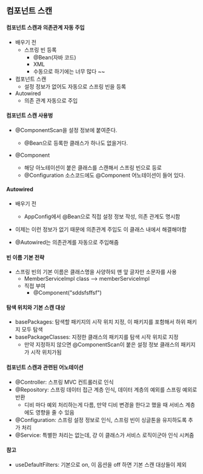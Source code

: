 ## 컴포넌트 스캔
#### 컴포넌트 스캔과 의존관계 자동 주입
- 배우기 전
    - 스프링 빈 등록
        - @Bean(자바 코드)
        - XML 
        - 수동으로 하기에는 너무 많다 ~~
- 컴포넌트 스캔
    - 설정 정보가 없어도 자동으로 스프링 빈을 등록
- Autowired
    - 의존 관계 자동으로 주입
    
#### 컴포넌트 스캔 사용벙
- @ComponentScan을 설정 정보에 붙여준다.
    - @Bean으로 등록한 클래스가 하나도 없을거다.
    
- @Component
    - 해당 아노테이션이 붙은 클래스를 스캔해서 스프링 빈으로 등로
    - @Configuration 소스코드에도 @Component 어노테이션이 들어 있다.
    
#### Autowired
- 배우기 전
    - AppConfig에서 @Bean으로 직접 설정 정보 작성, 의존 관계도 명시함
    
- 이제는 이런 정보가 없기 때문에 의존관계 주입도 이 클래스 내에서 해결해야함
- @Autowired는 의존관계를 자동으로 주입해줌

#### 빈 이름 기본 전략
- 스프링 빈의 기본 이름은 클래스명을 사양하되 맨 앞 글자만 소문자를 사용
    - MemberServiceImpl class --> memberServiceImpl
    - 직접 부여
        - @Component("sddsfsffsf")
    
#### 탐색 위치와 기본 스캔 대상
- basePackages: 탐색할 패키지의 시작 위치 지정, 이 패키지를 포함해서 하위 패키지 모두 탐색
- basePackageClasses: 지정한 클래스의 패키지를 탐색 시작 위치로 지정
    - 만약 지정하지 않으면 @ComponentScan이 붙은 설정 정보 클래스의 패키지가 시작 위치가됨
    
#### 컴포넌트 스캔과 관련된 어노테이션
- @Controller: 스프링 MVC 컨트롤러로 인식
- @Repository: 스프링 데이터 접근 계층 인식, 데이터 계층의 예외를 스프링 예외로 반환
    - 디비 마다 예외 처리하는게 다름, 만약 디비 변경을 한다고 했을 때 서비스 계층에도 영향을 줄 수 있음
- @Configuration: 스프링 설정 정보로 인식, 스프링 빈이 싱글톤을 유지하도록 추가 처리
- @Service: 특별한 처리는 없는데, 걍 이 클래스가 서비스 로직이군아 인식 시켜줌

#### 참고
- useDefaultFilters: 기본으로 on, 이 옵션을 off 하면 기본 스캔 대상들이 제외 